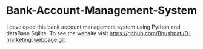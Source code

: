 # Bank-Account-Management-System
I developed this bank account management system using Python and dataBase Sqllite. To see the website visit https://github.com/Bhushpati/D-marketing_webpage.git
